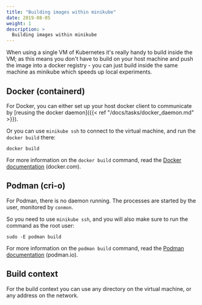 ```yaml
---
title: "Building images within minikube"
date: 2019-08-05
weight: 1
description: >
  Building images within minikube
---
```


When using a single VM of Kubernetes it's really handy to build inside the VM; as this means you don't have to build on your host machine and push the image into a docker registry - you can just build inside the same machine as minikube which speeds up local experiments.

## Docker (containerd)

For Docker, you can either set up your host docker client to communicate by [reusing the docker daemon]({{< ref "/docs/tasks/docker_daemon.md" >}}).

Or you can use `minikube ssh` to connect to the virtual machine, and run the `docker build` there:

```shell
docker build
```

For more information on the `docker build` command, read the [Docker documentation](https://docs.docker.com/engine/reference/commandline/build/) (docker.com).

## Podman (cri-o)

For Podman, there is no daemon running. The processes are started by the user, monitored by `conmon`.

So you need to use `minikube ssh`, and you will also make sure to run the command as the root user:

```shell
sudo -E podman build
```

For more information on the `podman build` command, read the [Podman documentation](https://github.com/containers/libpod/blob/master/docs/podman-build.1.md) (podman.io).

## Build context

For the build context you can use any directory on the virtual machine, or any address on the network.
